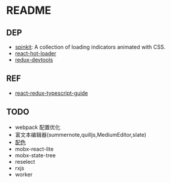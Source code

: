 # README

## DEP

- [spinkit](https://github.com/tobiasahlin/SpinKit): A collection of loading indicators animated with CSS.
- [react-hot-loader](https://github.com/gaearon/react-hot-loader)
- [redux-devtools](https://github.com/reduxjs/redux-devtools)

## REF

- [react-redux-typescript-guide](https://github.com/piotrwitek/react-redux-typescript-guide)

## TODO

- webpack 配置优化
- 富文本编辑器(summernote,quilljs,MediumEditor,slate)
- [配色](https://colorhunt.co/)
- mobx-react-lite
- mobx-state-tree
- reselect
- rxjs
- worker
